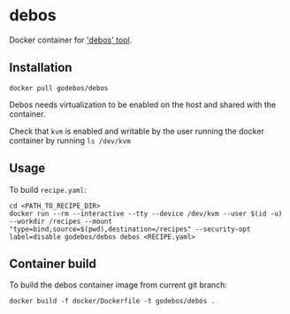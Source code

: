 # debos

Docker container for ['debos' tool](https://github.com/go-debos/debos).

## Installation
```
docker pull godebos/debos
```

Debos needs virtualization to be enabled on the host and shared with the container.

Check that `kvm` is enabled and writable by the user running the docker container by running ```ls /dev/kvm```

## Usage
To build `recipe.yaml`:
```
cd <PATH_TO_RECIPE_DIR>
docker run --rm --interactive --tty --device /dev/kvm --user $(id -u) --workdir /recipes --mount "type=bind,source=$(pwd),destination=/recipes" --security-opt label=disable godebos/debos debos <RECIPE.yaml>
```

## Container build
To build the debos container image from current git branch:
```
docker build -f docker/Dockerfile -t godebos/debos .
```
